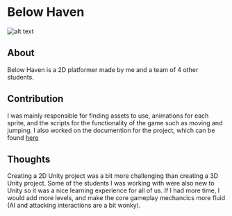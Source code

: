 # Below Haven
![alt text](https://i.imgur.com/BXIaGfP.jpg "Gameplay Image")

## About
Below Haven is a 2D platformer made by me and a team of 4 other students. 

## Contribution
I was mainly responsible for finding assets to use, animations for each sprite, and the scripts for the functionality of the game such as moving and jumping. I also worked on the documention for the project, which can be found [here](https://drive.google.com/drive/folders/1hn8h1RflfH6iyf2KvjhcLRMCp8uBVrdR?usp=sharing)

## Thoughts
Creating a 2D Unity project was a bit more challenging than creating a 3D Unity project. Some of the students I was working with were also new to Unity so it was a nice learning experience for all of us. If I had more time, I would add more levels, and make the core gameplay mechancics more fluid (AI and attacking interactions are a bit wonky).
